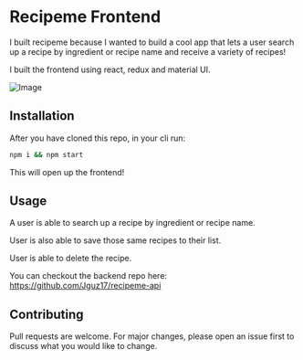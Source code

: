 # Recipeme Frontend

I built recipeme because I wanted to build a cool app that lets a user search up a recipe by ingredient or recipe name and receive a variety of recipes!

I built the frontend using react, redux and material UI.

![Image](https://i.imgur.com/XVP1Y6s.png)

## Installation

After you have cloned this repo, in your cli run: 

```bash
npm i && npm start
```

This will open up the frontend!

## Usage

A user is able to search up a recipe by ingredient or recipe name.

User is also able to save those same recipes to their list.

User is able to delete the recipe.

You can checkout the backend repo here: https://github.com/Jguz17/recipeme-api

## Contributing
Pull requests are welcome. For major changes, please open an issue first to discuss what you would like to change.
